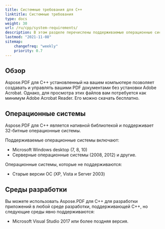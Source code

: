 ```yaml
---
title: Системные требования для C++
linktitle: Системные требования
type: docs
weight: 30
url: /ru/cpp/system-requirements/
description: В этом разделе перечислены поддерживаемые операционные системы, которые необходимы разработчику для успешной работы с Aspose.PDF для C++.
lastmod: "2021-11-08"
sitemap:
    changefreq: "weekly"
    priority: 0.7
---
```


## Обзор

Aspose.PDF для C++ установленный на вашем компьютере позволяет создавать и управлять вашими PDF документами без установки Adobe Acrobat. Однако, для просмотра этих файлов вам потребуется как минимум Adobe Acrobat Reader. Его можно скачать бесплатно.

## Операционные системы

Aspose.PDF для C++ является нативной библиотекой и поддерживает 32-битные операционные системы.

Поддерживаемые операционные системы включают:

- Microsoft Windows desktop (7, 8, 10)
- Серверные операционные системы (2008, 2012) и другие.

Операционные системы, которые не поддерживаются:

- Старые версии ОС (XP, Vista и Server 2003)

## Среды разработки

Вы можете использовать Aspose.PDF для C++ для разработки приложений в любой среде разработки, поддерживающей C++, но следующие среды явно поддерживаются:

- Microsoft Visual Studio 2017 или более поздняя версия.